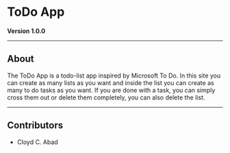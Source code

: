 # ToDo App

**Version 1.0.0**

---
## About

The ToDo App is a todo-list app inspired by Microsoft To Do. In this site you can create as many lists as you want and inside the list you can create as many to do tasks as you want. If you are done with a task, you can simply cross them out or delete them completely, you can also delete the list.

---
## Contributors 
- Cloyd C. Abad